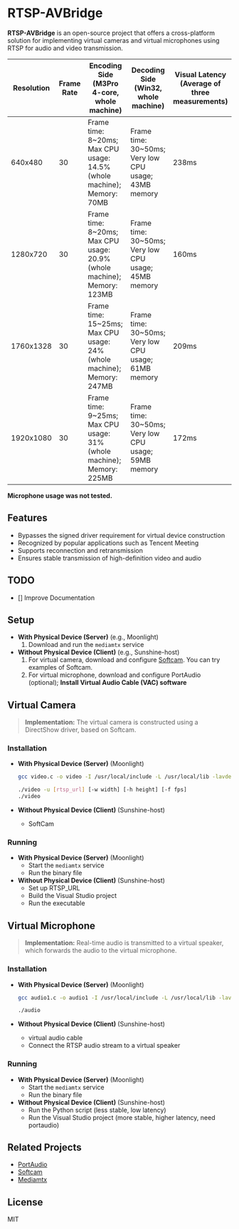 # RTSP-AVBridge

**RTSP-AVBridge** is an open-source project that offers a cross-platform solution for implementing virtual cameras and virtual microphones using RTSP for audio and video transmission.

| Resolution   | Frame Rate | Encoding Side (M3Pro 4-core, whole machine) | Decoding Side (Win32, whole machine) | Visual Latency (Average of three measurements) |
|--------------|------------|---------------------------------------------|--------------------------------------|------------------------------------------------|
| 640x480      | 30         | Frame time: 8~20ms; Max CPU usage: 14.5% (whole machine); Memory: 70MB | Frame time: 30~50ms; Very low CPU usage; 43MB memory | 238ms                                          |
| 1280x720     | 30         | Frame time: 8~20ms; Max CPU usage: 20.9% (whole machine); Memory: 123MB | Frame time: 30~50ms; Very low CPU usage; 45MB memory | 160ms                                          |
| 1760x1328    | 30         | Frame time: 15~25ms; Max CPU usage: 24% (whole machine); Memory: 247MB | Frame time: 30~50ms; Very low CPU usage; 61MB memory | 209ms                                          |
| 1920x1080    | 30         | Frame time: 9~25ms; Max CPU usage: 31% (whole machine); Memory: 225MB | Frame time: 30~50ms; Very low CPU usage; 59MB memory | 172ms                                          |

**Microphone usage was not tested.**

## Features

- Bypasses the signed driver requirement for virtual device construction
- Recognized by popular applications such as Tencent Meeting
- Supports reconnection and retransmission
- Ensures stable transmission of high-definition video and audio

## TODO
* [] Improve Documentation

## Setup

- **With Physical Device (Server)** (e.g., Moonlight)
  1. Download and run the `mediamtx` service
- **Without Physical Device (Client)** (e.g., Sunshine-host)
  1. For virtual camera, download and configure [Softcam](https://github.com/tshino/softcam). You can try examples of Softcam.
  2. For virtual microphone, download and configure PortAudio (optional); **Install Virtual Audio Cable (VAC) software**

## Virtual Camera

> **Implementation:** The virtual camera is constructed using a DirectShow driver, based on Softcam.

### Installation

- **With Physical Device (Server)** (Moonlight)

    ```bash
    gcc video.c -o video -I /usr/local/include -L /usr/local/lib -lavdevice -lavformat -lavcodec -lavutil -lswscale
    
    ./video -u [rtsp_url] [-w width] [-h height] [-f fps]
    ./video
    ```

- **Without Physical Device (Client)** (Sunshine-host)
    - SoftCam

### Running

- **With Physical Device (Server)** (Moonlight)
    - Start the `mediamtx` service
    - Run the binary file
- **Without Physical Device (Client)** (Sunshine-host)
    - Set up RTSP_URL
    - Build the Visual Studio project
    - Run the executable

## Virtual Microphone

> **Implementation:** Real-time audio is transmitted to a virtual speaker, which forwards the audio to the virtual microphone.

### Installation

- **With Physical Device (Server)** (Moonlight)

    ```bash
    gcc audio1.c -o audio1 -I /usr/local/include -L /usr/local/lib -lavdevice -lavformat -lavcodec -lavutil -lswscale -lswresample -lpthread
    
    ./audio
    ```

- **Without Physical Device (Client)** (Sunshine-host)
    - virtual audio cable
    - Connect the RTSP audio stream to a virtual speaker

### Running

- **With Physical Device (Server)** (Moonlight)
    - Start the `mediamtx` service
    - Run the binary file
- **Without Physical Device (Client)** (Sunshine-host)
    - Run the Python script (less stable, low latency)
    - Run the Visual Studio project (more stable, higher latency, need portaudio)

## Related Projects

- [PortAudio](https://www.portaudio.com/)
- [Softcam](https://github.com/tshino/softcam)
- [Mediamtx](https://github.com/bluenviron/mediamtx)

## License

MIT
